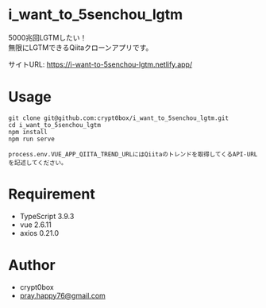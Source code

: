 # i_want_to_5senchou_lgtm

5000兆回LGTMしたい！<br>
無限にLGTMできるQiitaクローンアプリです。<br>

サイトURL: https://i-want-to-5senchou-lgtm.netlify.app/

# Usage
```
git clone git@github.com:crypt0box/i_want_to_5senchou_lgtm.git
cd i_want_to_5senchou_lgtm
npm install
npm run serve

process.env.VUE_APP_QIITA_TREND_URLにはQiitaのトレンドを取得してくるAPI-URLを記述してください。
```

# Requirement
* TypeScript 3.9.3
* vue 2.6.11
* axios 0.21.0

# Author

* crypt0box
* pray.happy76@gmail.com